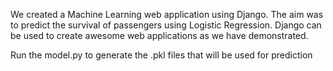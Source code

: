 We created a Machine Learning web application using Django.
The aim was to predict the survival of passengers using Logistic Regression.
Django can be used to create awesome web applications as we have demonstrated.


Run the model.py to generate the .pkl files that will be used for prediction
